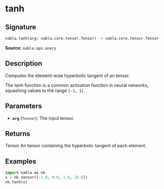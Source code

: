 # tanh

## Signature

```python
nabla.tanh(arg: nabla.core.tensor.Tensor) -> nabla.core.tensor.Tensor
```

**Source**: `nabla.ops.unary`

## Description

Computes the element-wise hyperbolic tangent of an tensor.

The tanh function is a common activation function in neural networks,
squashing values to the range `[-1, 1]`.

## Parameters

- **`arg`** (`Tensor`): The input tensor.

## Returns

Tensor
    An tensor containing the hyperbolic tangent of each element.

## Examples

```python
import nabla as nb
x = nb.tensor([-1.0, 0.0, 1.0, 20.0])
nb.tanh(x)
```
